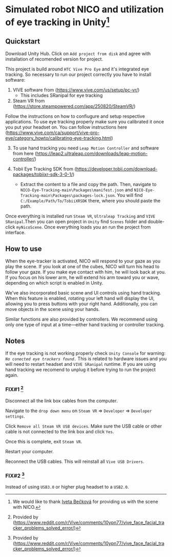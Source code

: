 # Simulated robot NICO and utilization of eye tracking in Unity[^1]

## Quickstart

Download Unity Hub. Click on `Add project from disk` and agree with installation of recomended version for project.

This project is build around `HTC Vive Pro Eye` and it's integrated eye tracking. So necessary to run our project correctly you have to install software:
1. VIVE software from (https://www.vive.com/us/setup/pc-vr/)
    - This includes SRanipal for eye tracking
2. Steam VR from (https://store.steampowered.com/app/250820/SteamVR/)

Follow the instructions on how to confiugure and setup respective applications.
To use eye tracking properly make sure you calibrated it once you put your headset on. You can follow instructions here (https://www.vive.com/ca/support/vive-pro-eye/category_howto/calibrating-eye-tracking.html)

3. To use hand tracking you need `Leap Motion Controller` and software from here (https://leap2.ultraleap.com/downloads/leap-motion-controller/)
   
4. Tobii Eye Tracking SDK from (https://developer.tobii.com/download-packages/tobiixr-sdk-3-0-1/)
    - Extract the content to a file and copy the path. Then, navigate to `NICO-Eye-Tracking-main\Packages\manifest.json` and `NICO-Eye-Tracking-main\Packages\packages-lock.json`. You will find `C:/Example/Path/To/TobiiXRSDK` there, where you should paste the path.

Once everything is installed run `Steam VR`, `Ultraleap Tracking` and `VIVE SRanipal`.Then you can open project in `Unity` find `Scenes` folder and double-click `myNicoScene`. Once everything loads you an run the project from interface.

## How to use
When the eye-tracker is activated, NICO will respond to your gaze as you play the scene. If you look at one of the cubes, NICO will turn his head to follow your gaze. If you make eye contact with him, he will look back at you. If you focus on his lower arm, he will extend his arm toward you or wave, depending on which script is enabled in Unity.

We've also incorporated basic scene and UI controls using hand tracking. When this feature is enabled, rotating your left hand will display the UI, allowing you to press buttons with your right hand. Additionally, you can move objects in the scene using your hands.

Similar functions are also provided by controllers. We recommend using only one type of input at a time—either hand tracking or controller tracking.

## Notes
If the eye tracking is not working properly check `Unity Console` for warning: _`No conected eye trackers found.`_ This is related to hardware issues and you will need to restart headset and `VIVE SRanipal` runtime. If you are using hand tracking we recomend to unplug it before trying to run the project again.

### FIX#1 [^2]

Disconnect all the link box cables from the computer.

Navigate to the `drop down menu` on `Steam VR` => `Developer` => `Developer settings`.

Click `Remove all Steam VR USB devices`. Make sure the USB cable or other cable is not connected to the link box and click `Yes`.

Once this is complete, exit `Steam VR`.

Restart your computer.

Reconnect the USB cables. This will reinstall all `Vive USB Drivers`.

### FIX#2 [^2]

Instead of using `USB3.0` or higher plug headset to a `USB2.0`.


[^1]: We would like to thank [Iveta Bečková](https://github.com/iveta331/NICO.git) for providing us with the scene with NICO.
[^2]: Provided by (https://www.reddit.com/r/Vive/comments/10ypn77/vive_face_facial_tracker_problems_solved_error/)
